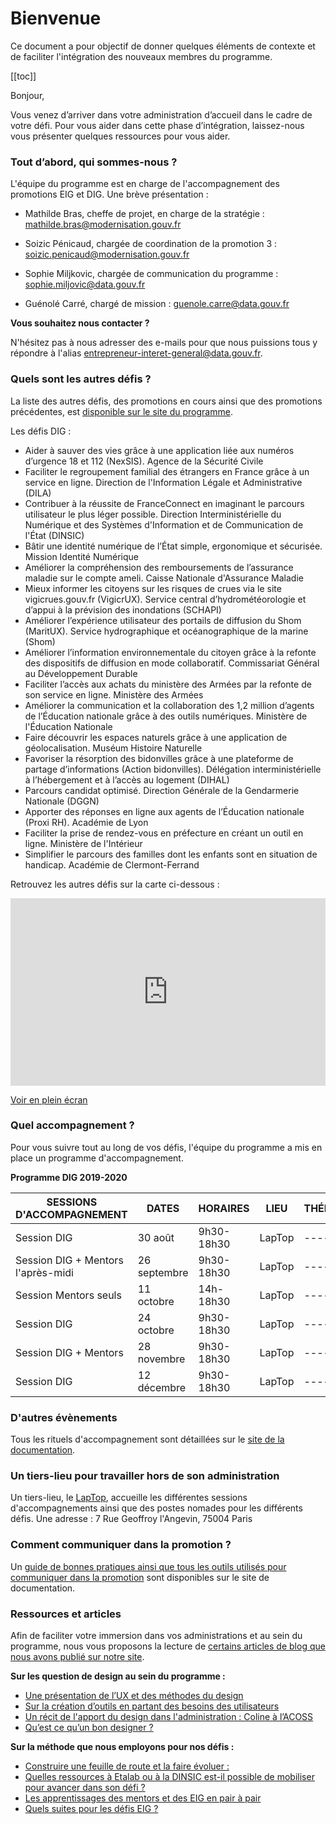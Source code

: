 # Bienvenue 

Ce document a pour objectif de donner quelques éléments de contexte et de faciliter l'intégration des nouveaux membres du programme. 

[[toc]]

Bonjour,

Vous venez d’arriver dans votre administration d’accueil dans le cadre de votre défi. Pour vous aider dans cette phase d’intégration, laissez-nous vous présenter quelques ressources pour vous aider.

### Tout d’abord, qui sommes-nous ?

L'équipe du programme est en charge de l'accompagnement des promotions EIG et DIG. Une brève présentation :

* Mathilde Bras, cheffe de projet, en charge de la stratégie : mathilde.bras@modernisation.gouv.fr

* Soizic Pénicaud, chargée de coordination de la promotion 3 : soizic.penicaud@modernisation.gouv.fr

* Sophie Miljkovic, chargée de communication du programme : sophie.miljovic@data.gouv.fr

* Guénolé Carré, chargé de mission : guenole.carre@data.gouv.fr

**Vous souhaitez nous contacter ?**

N'hésitez pas à nous adresser des e-mails pour que nous puissions tous y répondre à l'alias <entrepreneur-interet-general@data.gouv.fr>.

### Quels sont les autres défis ? 

La liste des autres défis, des promotions en cours ainsi que des promotions précédentes, est [disponible sur le site du programme](https://entrepreneur-interet-general.etalab.gouv.fr/defis.html).

Les défis DIG : 
* Aider à sauver des vies grâce à une application liée aux numéros d’urgence 18 et 112 (NexSIS). Agence de la Sécurité Civile 
* Faciliter le regroupement familial des étrangers en France grâce à un service en ligne. Direction de l'Information Légale et Administrative (DILA)
* Contribuer à la réussite de FranceConnect en imaginant le parcours utilisateur le plus léger possible. Direction Interministérielle du Numérique et des Systèmes d'Information et de Communication de l'État (DINSIC)
* Bâtir une identité numérique de l’État simple, ergonomique et sécurisée. Mission Identité Numérique 
* Améliorer la compréhension des remboursements de l’assurance maladie sur le compte ameli. Caisse Nationale d'Assurance Maladie
* Mieux informer les citoyens sur les risques de crues via le site vigicrues.gouv.fr (VigicrUX). Service central d’hydrométéorologie et d’appui à la prévision des inondations (SCHAPI)
* Améliorer l’expérience utilisateur des portails de diffusion du Shom (MaritUX).	Service hydrographique et océanographique de la marine (Shom)
* Améliorer l’information environnementale du citoyen grâce à la refonte des dispositifs de diffusion en mode collaboratif. Commissariat Général au Développement Durable
* Faciliter l’accès aux achats du ministère des Armées par la refonte de son service en ligne.	Ministère des Armées
* Améliorer la communication et la collaboration des 1,2 million d’agents de l’Éducation nationale grâce à des outils numériques.	Ministère de l'Éducation Nationale
* Faire découvrir les espaces naturels grâce à une application de géolocalisation.	Muséum Histoire Naturelle
* Favoriser la résorption des bidonvilles grâce à une plateforme de partage d’informations (Action bidonvilles). Délégation interministérielle à l’hébergement et à l’accès au logement (DIHAL)
* Parcours candidat optimisé.	Direction Générale de la Gendarmerie Nationale (DGGN)
* Apporter des réponses en ligne aux agents de l’Éducation nationale (Proxi RH). Académie de Lyon
* Faciliter la prise de rendez-vous en préfecture en créant un outil en ligne. Ministère de l'Intérieur
* Simplifier le parcours des familles dont les enfants sont en situation de handicap. Académie de Clermont-Ferrand

Retrouvez les autres défis sur la carte ci-dessous : 
<iframe width="100%" height="300px" frameborder="0" allowfullscreen src="http://umap.openstreetmap.fr/fr/map/localisation-defis-dig_345355?scaleControl=false&miniMap=false&scrollWheelZoom=false&zoomControl=true&allowEdit=false&moreControl=false&searchControl=null&tilelayersControl=null&embedControl=null&datalayersControl=true&onLoadPanel=undefined&captionBar=false"></iframe><p><a href="http://umap.openstreetmap.fr/fr/map/localisation-defis-dig_345355">Voir en plein écran</a></p>

### Quel accompagnement ? 

Pour vous suivre tout au long de vos défis, l'équipe du programme a mis en place un programme d'accompagnement.

**Programme DIG 2019-2020**

| SESSIONS D'ACCOMPAGNEMENT | DATES | HORAIRES | LIEU | THÉMATIQUE | OBJECTIFS 
| -------- | -------- | ------- | ------- | ------ | ----- |
| Session DIG | 30 août | 9h30-18h30 | LapTop | ------ | ----- |
| Session DIG + Mentors l'après-midi | 26 septembre | 9h30-18h30 | LapTop | ------ | ----- |
| Session Mentors seuls | 11 octobre | 14h-18h30 | LapTop | ------ | ----- |
| Session DIG | 24 octobre | 9h30-18h30 | LapTop | ------ | ----- |
| Session DIG + Mentors | 28 novembre | 9h30-18h30 | LapTop | ------ | ----- |
| Session DIG | 12 décembre | 9h30-18h30 | LapTop | ------ | ----- |

### D'autres évènements

Tous les rituels d'accompagnement sont détaillées sur le [site de la documentation](https://doc.eig-forever.org/animation.html).

### Un tiers-lieu pour travailler hors de son administration

Un tiers-lieu, le [LapTop](https://www.lelaptop.com/), accueille les différentes sessions d'accompagnements ainsi que des postes nomades pour les différents défis.
Une adresse : 7 Rue Geoffroy l'Angevin, 75004 Paris

### Comment communiquer dans la promotion ?

Un [guide de bonnes pratiques ainsi que tous les outils utilisés pour communiquer dans la promotion](https://doc.eig-forever.org/communication.html) sont disponibles sur le site de documentation.

### Ressources et articles

Afin de faciliter votre immersion dans vos administrations et au sein du programme, nous vous proposons la lecture de [certains articles de blog que nous avons publié sur notre site](https://entrepreneur-interet-general.etalab.gouv.fr/blog/).

**Sur les question de design au sein du programme :**
- [Une présentation de l’UX et des méthodes du design](https://entrepreneur-interet-general.etalab.gouv.fr/blog/2018/04/25/atelier-product-design.html)
- [Sur la création d’outils en partant des besoins des utilisateurs](https://entrepreneur-interet-general.etalab.gouv.fr/blog/2018/04/12/atelier-product-research.html)
- [Un récit de l'apport du design dans l'administration : Coline à l’ACOSS](https://entrepreneur-interet-general.etalab.gouv.fr/blog/2019/07/03/le-design-de-services-dans-une-administration.html)
- [Qu’est ce qu’un bon designer ?](https://entrepreneur-interet-general.etalab.gouv.fr/blog/2019/04/26/un-bon-designer-selon-Hugo-Stephan.html)

**Sur la méthode que nous employons pour nos défis :**
- [Construire une feuille de route et la faire évoluer :](https://entrepreneur-interet-general.etalab.gouv.fr/blog/2018/04/04/construire-une-feuille-de-route-partagee.html)
- [Quelles ressources à Etalab ou à la DINSIC est-il possible de mobiliser pour avancer dans son défi ?](https://entrepreneur-interet-general.etalab.gouv.fr/blog/2019/03/12/bootcamp-eig3.html)
- [Les apprentissages des mentors et des EIG en pair à pair](https://entrepreneur-interet-general.etalab.gouv.fr/blog/2018/10/25/apprendre-et-progresser.html)
- [Quels suites pour les défis EIG ?](https://entrepreneur-interet-general.etalab.gouv.fr/blog/2019/05/20/session-perennisation-defis-eig-3.html)
